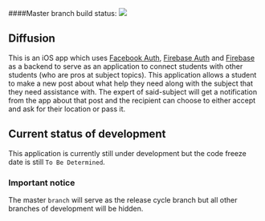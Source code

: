 ####Master branch build status:
![](https://travis-ci.org/benmak11/Diffusion.svg?branch=master)

## Diffusion

This is an iOS app which uses [Facebook Auth](https://developers.facebook.com/docs/facebook-login), [Firebase Auth](https://firebase.google.com/docs/auth/) and [Firebase](https://firebase.google.com/) as a backend to serve as an application to connect students with other students (who are pros at subject topics). This application allows a student to make a new post about what help they need along with the subject that they need assistance with. The expert of said-subject will get a notification from the app about that post and the recipient can choose to either accept and ask for their location or pass it.

## Current status of development

This application is currently still under development but the code freeze date is still `To Be Determined`.

### Important notice

The master `branch` will serve as the release cycle branch but all other branches of development will be hidden.
